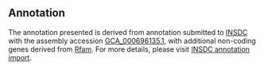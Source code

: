 

Annotation
----------

The annotation presented is derived from annotation submitted to
[INSDC](http://www.insdc.org) with the assembly accession
[GCA\_000696135.1](http://www.ebi.ac.uk/ena/data/view/GCA_000696135.1),
with additional non-coding genes derived from
[Rfam](http://rfam.xfam.org/). For more details, please visit [INSDC
annotation
import](http://ensemblgenomes.org/info/data/insdc_annotation).
